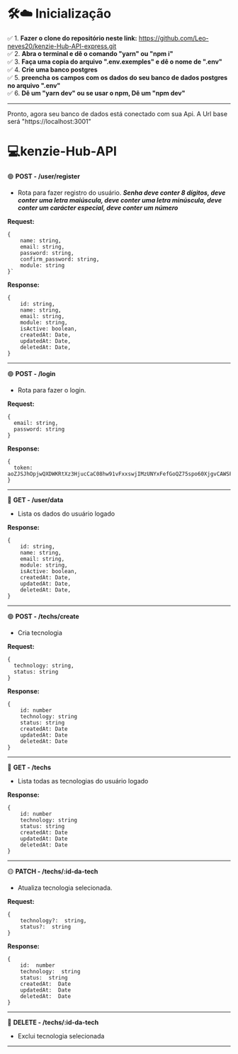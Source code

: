 # 🛠️:cloud: Inicialização

:white_check_mark: 1. **Fazer o clone do repositório neste link:** https://github.com/Leo-neves20/kenzie-Hub-API-express.git <br>
:white_check_mark: 2. **Abra o terminal e dê o comando "yarn" ou "npm i"** <br>
:white_check_mark: 3. **Faça uma copia do arquivo ".env.exemples" e dê o nome de ".env"** <br>
:white_check_mark: 4. **Crie uma banco postgres** <br>
:white_check_mark: 5. **preencha os campos com os dados do seu banco de dados postgres no arquivo ".env"** <br>
:white_check_mark: 6. **Dê um "yarn dev" ou se usar o npm, Dê um "npm dev"**

_______________________________________________________________________________________________________________________________________________________________________

Pronto, agora seu banco de dados está conectado com sua Api. A Url base será "https://localhost:3001"
# 💻kenzie-Hub-API

🟢 **POST - /user/register**


* Rota para fazer registro do usuário. ***Senha deve conter 8 dígitos, deve conter uma letra maiúscula, deve conter uma letra minúscula, deve conter um carácter especial, deve conter um número***

     
**Request:**
````
{
	name: string,
	email: string,
	password: string,
	confirm_password: string,
	module: string
}`
````
	
**Response:** 
````
{
    id: string,
    name: string,
    email: string,
    module: string,
    isActive: boolean, 
    createdAt: Date,
    updatedAt: Date,
    deletedAt: Date,
}
````

_______________________________________________________________________________________________________________________________________________________________________

🟢 **POST - /login**

* Rota para fazer o login.

**Request:** 
````
{
  email: string,
  password: string
}
````

**Response:** 
````
{
  token: aoZJSJhOpjwQXDWKRtXz3HjucCaC08hw91vFxxswjIMzUNYxFefGoQZ75spo60XjgvCAWSFAtxPjdMnYpkxLH7E63aa2cf042609
}
````

_______________________________________________________________________________________________________________________________________________________________________

🔵 **GET - /user/data**

* Lista os dados do usuário logado

**Response:** 
````
{
    id: string,
    name: string,
    email: string,
    module: string,
    isActive: boolean, 
    createdAt: Date,
    updatedAt: Date,
    deletedAt: Date,
}
````

_______________________________________________________________________________________________________________________________________________________________________

🟢 **POST - /techs/create**

* Cria tecnologia 

**Request:** 
````
{
  technology: string,
  status: string
}
````

**Response:** 
````
{
    id: number
    technology: string
    status: string
    createdAt: Date
    updatedAt: Date
    deletedAt: Date
}
````

_______________________________________________________________________________________________________________________________________________________________________

🔵 **GET - /techs**

* Lista todas as tecnologias do usuário logado

**Response:** 
````
{
    id: number
    technology: string
    status: string
    createdAt: Date
    updatedAt: Date
    deletedAt: Date
}
````

_______________________________________________________________________________________________________________________________________________________________________

🟡 **PATCH - /techs/:id-da-tech**

 - Atualiza tecnologia selecionada.

**Request:**

````
{
	technology?:  string,
	status?:  string
}
````

**Response:** 
````
{
	id:  number
	technology:  string
	status:  string
	createdAt:  Date
	updatedAt:  Date
	deletedAt:  Date
}
````

_______________________________________________________________________________________________________________________________________________________________________

🔴 **DELETE - /techs/:id-da-tech**

 - Exclui tecnologia selecionada
 _______________________________________________________________________________________________________________________________________________________________________

